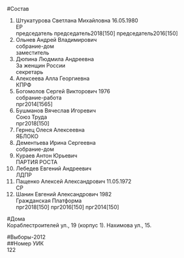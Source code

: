 #Состав  
1. Штукатурова Светлана Михайловна 16.05.1980  
    ЕР  
    председатель председатель2018[150] председатель2016[150]  
2. Ольнев Андрей Владимирович  
    собрание-дом  
    заместитель  
3. Дюпина Людмила Андреевна  
    За женщин России  
    секретарь  
4. Алексеева Алла Георгиевна  
    КПРФ  
5. Богомолов Сергей Викторович 1976  
    собрание-работа  
    прг2014[1565]  
6. Бушманов Вячеслав Игоревич  
    Союз Труда  
    прг2018[150]  
7. Гернец Олеся Алексеевна  
    ЯБЛОКО  
8. Дементьева Ирина Сергеевна  
    собрание-дом  
9. Кураев Антон Юрьевич  
    ПАРТИЯ РОСТА  
10. Лебедев Евгений Андреевич  
    ЛДПР  
11. Пащенко Алексей Александрович 11.05.1972  
    СР  
12. Шанин Евгений Александрович 1982  
    Гражданская Платформа  
    прг2018[150] прг2016[150] прг2014[150]  
  
#Дома  
Кораблестроителей ул.,   19 (корпус 1). Нахимова ул.,   15.  
  
#Выборы-2012  
##Номер УИК  
122  
